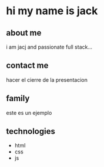 # hi my name is jack

## about me
i am jacj and passionate full stack...

## contact me

hacer el cierre de la presentacion

## family
este es un ejemplo

## technologies

- html
- css
- js
